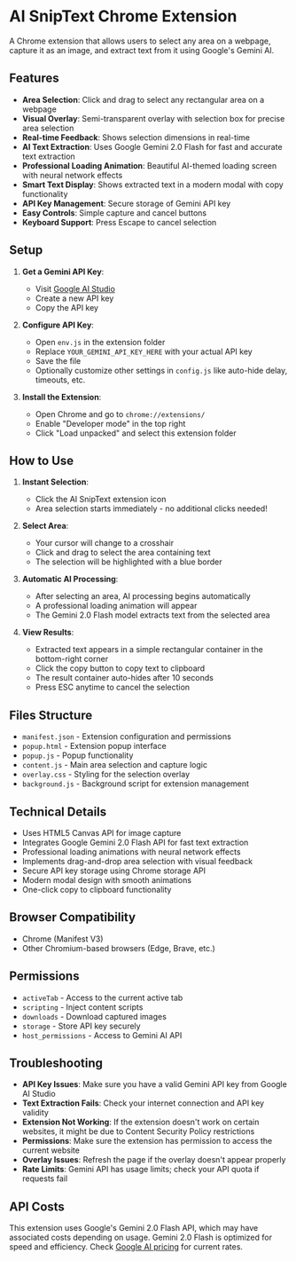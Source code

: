 # AI SnipText Chrome Extension

A Chrome extension that allows users to select any area on a webpage, capture it as an image, and extract text from it using Google's Gemini AI.

## Features

- **Area Selection**: Click and drag to select any rectangular area on a webpage
- **Visual Overlay**: Semi-transparent overlay with selection box for precise area selection
- **Real-time Feedback**: Shows selection dimensions in real-time
- **AI Text Extraction**: Uses Google Gemini 2.0 Flash for fast and accurate text extraction
- **Professional Loading Animation**: Beautiful AI-themed loading screen with neural network effects
- **Smart Text Display**: Shows extracted text in a modern modal with copy functionality
- **API Key Management**: Secure storage of Gemini API key
- **Easy Controls**: Simple capture and cancel buttons
- **Keyboard Support**: Press Escape to cancel selection

## Setup

1. **Get a Gemini API Key**:
   - Visit [Google AI Studio](https://makersuite.google.com/app/apikey)
   - Create a new API key
   - Copy the API key

2. **Configure API Key**:
   - Open `env.js` in the extension folder
   - Replace `YOUR_GEMINI_API_KEY_HERE` with your actual API key
   - Save the file
   - Optionally customize other settings in `config.js` like auto-hide delay, timeouts, etc.

3. **Install the Extension**:
   - Open Chrome and go to `chrome://extensions/`
   - Enable "Developer mode" in the top right
   - Click "Load unpacked" and select this extension folder

## How to Use

1. **Instant Selection**:
   - Click the AI SnipText extension icon
   - Area selection starts immediately - no additional clicks needed!

2. **Select Area**:
   - Your cursor will change to a crosshair
   - Click and drag to select the area containing text
   - The selection will be highlighted with a blue border

3. **Automatic AI Processing**:
   - After selecting an area, AI processing begins automatically
   - A professional loading animation will appear
   - The Gemini 2.0 Flash model extracts text from the selected area

4. **View Results**:
   - Extracted text appears in a simple rectangular container in the bottom-right corner
   - Click the copy button to copy text to clipboard
   - The result container auto-hides after 10 seconds
   - Press ESC anytime to cancel the selection

## Files Structure

- `manifest.json` - Extension configuration and permissions
- `popup.html` - Extension popup interface
- `popup.js` - Popup functionality
- `content.js` - Main area selection and capture logic
- `overlay.css` - Styling for the selection overlay
- `background.js` - Background script for extension management

## Technical Details

- Uses HTML5 Canvas API for image capture
- Integrates Google Gemini 2.0 Flash API for fast text extraction
- Professional loading animations with neural network effects
- Implements drag-and-drop area selection with visual feedback
- Secure API key storage using Chrome storage API
- Modern modal design with smooth animations
- One-click copy to clipboard functionality

## Browser Compatibility

- Chrome (Manifest V3)
- Other Chromium-based browsers (Edge, Brave, etc.)

## Permissions

- `activeTab` - Access to the current active tab
- `scripting` - Inject content scripts
- `downloads` - Download captured images
- `storage` - Store API key securely
- `host_permissions` - Access to Gemini AI API

## Troubleshooting

- **API Key Issues**: Make sure you have a valid Gemini API key from Google AI Studio
- **Text Extraction Fails**: Check your internet connection and API key validity
- **Extension Not Working**: If the extension doesn't work on certain websites, it might be due to Content Security Policy restrictions
- **Permissions**: Make sure the extension has permission to access the current website
- **Overlay Issues**: Refresh the page if the overlay doesn't appear properly
- **Rate Limits**: Gemini API has usage limits; check your API quota if requests fail

## API Costs

This extension uses Google's Gemini 2.0 Flash API, which may have associated costs depending on usage. Gemini 2.0 Flash is optimized for speed and efficiency. Check [Google AI pricing](https://ai.google.dev/pricing) for current rates.

